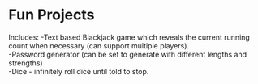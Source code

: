 # Fun Projects
Includes:
-Text based Blackjack game which reveals the current running count when necessary (can support multiple players). <br>
-Password generator (can be set to generate with different lengths and strengths) <br>
-Dice - infinitely roll dice until told to stop.

